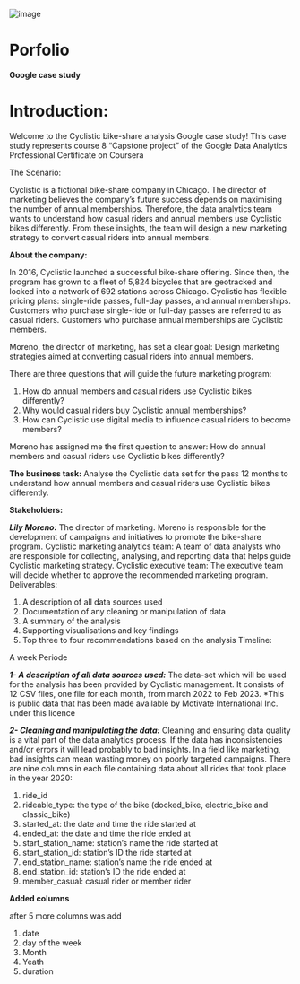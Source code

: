 ![image](https://github.com/JoshuaKab/Porfolio/assets/135429439/487a2b87-77e2-48c6-a63e-0d7bc17fb33c)

# Porfolio
**Google case study**
<h1>Introduction:</h1>

Welcome to the Cyclistic bike-share analysis Google case study!
This case study represents course 8 “Capstone project” of the Google Data Analytics Professional Certificate on Coursera

The Scenario:

Cyclistic is a fictional bike-share company in Chicago. The director of marketing believes the company’s future success
depends on maximising the number of annual memberships. Therefore, the data analytics team wants to understand how casual riders and annual members use Cyclistic bikes
differently. From these insights, the team will design a new marketing strategy to convert casual riders into annual members.

**About the company:**

In 2016, Cyclistic launched a successful bike-share offering. Since then, the program has grown to a fleet of 5,824 bicycles that are geotracked and locked into a network
of 692 stations across Chicago. Cyclistic has flexible pricing plans: single-ride passes, full-day passes, and annual memberships. Customers who purchase single-ride or full-day 
passes are referred to as casual riders. Customers who purchase annual memberships are Cyclistic members.

Moreno, the director of marketing, has set a clear goal: Design marketing strategies aimed at converting casual riders into annual members.

There are three questions that will guide the future marketing program:
1. How do annual members and casual riders use Cyclistic bikes differently?
2. Why would casual riders buy Cyclistic annual memberships?
3. How can Cyclistic use digital media to influence casual riders to become members?

Moreno has assigned me the first question to answer: How do annual members and casual riders use Cyclistic bikes differently?

****The business task:****
Analyse the Cyclistic data set for the pass 12 months to understand how annual members and casual riders use Cyclistic bikes differently.

**Stakeholders:**

***Lily Moreno:*** The director of marketing. Moreno is responsible for the development of campaigns and initiatives to promote the bike-share program.
Cyclistic marketing analytics team: A team of data analysts who are responsible for collecting, analysing, and reporting data that helps guide Cyclistic marketing strategy.
Cyclistic executive team: The executive team will decide whether to approve the recommended marketing program.
Deliverables:

1. A description of all data sources used
1. Documentation of any cleaning or manipulation of data
1. A summary of the analysis
1. Supporting visualisations and key findings
1. Top three to four recommendations based on the analysis
Timeline:

A week Periode 

***1- A description of all data sources used:***
The data-set which will be used for the analysis has been provided by Cyclistic management. It consists of 12 CSV files, one file for each month, from march 2022 to Feb 2023.
*This is public data that has been made available by Motivate International Inc. under this licence

***2- Cleaning and manipulating the data:***
Cleaning and ensuring data quality is a vital part of the data analytics process. If the data has inconsistencies and/or errors it will lead probably to bad insights.
In a field like marketing, bad insights can mean wasting money on poorly targeted campaigns.
There are nine columns in each file containing data about all rides that took place in the year 2020:

1. ride_id
2. rideable_type: the type of the bike (docked_bike, electric_bike and classic_bike)
3. started_at: the date and time the ride started at
4. ended_at: the date and time the ride ended at
5. start_station_name: station’s name the ride started at
6. start_station_id: station’s ID the ride started at
7. end_station_name: station’s name the ride ended at
8. end_station_id: station’s ID the ride ended at
9. member_casual: casual rider or member rider

**Added columns**

after 5 more columns was add

1. date
2. day of the week
3. Month
4. Yeath
5. duration



